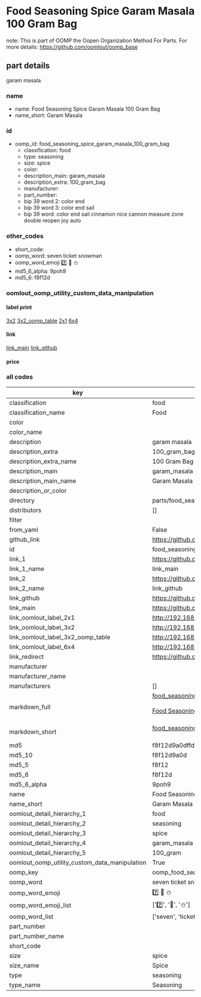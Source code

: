 # Food Seasoning Spice Garam Masala 100 Gram Bag  

note: This is part of OOMP the Oopen Organization Method For Parts. For more details: https://github.com/oomlout/oomp_base

##  part details
  



garam masala



### name
* name: Food Seasoning Spice Garam Masala 100 Gram Bag
* name_short: Garam Masala
### id
* oomp_id: food_seasoning_spice_garam_masala_100_gram_bag
  * classification: food
  * type: seasoning
  * size: spice
  * color: 
  * description_main: garam_masala
  * description_extra: 100_gram_bag
  * manufacturer: 
  * part_number: 
  * bip 39 word 2: color end
  * bip 39 word 3: color end sail
  * bip 39 word: color end sail cinnamon nice cannon measure zone double reopen joy auto

### other_codes
* short_code: 
* oomp_word: seven ticket snowman
* oomp_word_emoji :seven: :ticket: :snowman:
* md5_6_alpha: 9poh9
* md5_6: f8f12d






### oomlout_oomp_utility_custom_data_manipulation
#### label print
[3x2](http://192.168.1.245:1112/?label=oomp%209poh9)
[3x2_oomp_table](http://192.168.1.108:1112/?label=oomp%209poh9)
[2x1](http://192.168.1.242:1112/?label=oomp%209poh9)
[6x4](http://192.168.1.55:1112/?label=oomp%209poh9)    

#### link

[link_main](https://github.com/oomlout/oomlout_oomp_version_1_messy/tree/main/parts/food_seasoning_spice_garam_masala_100_gram_bag) [link_github](https://github.com/oomlout/oomlout_oomp_version_1_messy/tree/main/parts/food_seasoning_spice_garam_masala_100_gram_bag)                             

#### price







### all codes 
| key | value |  
| --- | --- |  
| classification | food |  
| classification_name | Food |  
| color |  |  
| color_name |  |  
| description | garam masala |  
| description_extra | 100_gram_bag |  
| description_extra_name | 100 Gram Bag |  
| description_main | garam_masala |  
| description_main_name | Garam Masala |  
| description_or_color |   |  
| directory | parts/food_seasoning_spice_garam_masala_100_gram_bag |  
| distributors | [] |  
| filter |  |  
| from_yaml | False |  
| github_link | https://github.com/oomlout/oomlout_oomp_part_src/tree/main/parts/food_seasoning_spice_garam_masala_100_gram_bag |  
| id | food_seasoning_spice_garam_masala_100_gram_bag |  
| link_1 | https://github.com/oomlout/oomlout_oomp_version_1_messy/tree/main/parts/food_seasoning_spice_garam_masala_100_gram_bag |  
| link_1_name | link_main |  
| link_2 | https://github.com/oomlout/oomlout_oomp_version_1_messy/tree/main/parts/food_seasoning_spice_garam_masala_100_gram_bag |  
| link_2_name | link_github |  
| link_github | https://github.com/oomlout/oomlout_oomp_version_1_messy/tree/main/parts/food_seasoning_spice_garam_masala_100_gram_bag |  
| link_main | https://github.com/oomlout/oomlout_oomp_version_1_messy/tree/main/parts/food_seasoning_spice_garam_masala_100_gram_bag |  
| link_oomlout_label_2x1 | http://192.168.1.242:1112/?label=oomp%209poh9 |  
| link_oomlout_label_3x2 | http://192.168.1.245:1112/?label=oomp%209poh9 |  
| link_oomlout_label_3x2_oomp_table | http://192.168.1.108:1112/?label=oomp%209poh9 |  
| link_oomlout_label_6x4 | http://192.168.1.55:1112/?label=oomp%209poh9 |  
| link_redirect | https://github.com/oomlout/oomlout_oomp_version_1_messy/tree/main/parts/food_seasoning_spice_garam_masala_100_gram_bag |  
| manufacturer |  |  
| manufacturer_name |  |  
| manufacturers | [] |  
| markdown_full | [food_seasoning_spice_garam_masala_100_gram_bag](none)<br>[](none)<br>[Food Seasoning Spice Garam Masala 100 Gram Bag](none)<br><br> |  
| markdown_short | [food_seasoning_spice_garam_masala_100_gram_bag](none)<br><br> |  
| md5 | f8f12d9a0dffd13c85cab2917c52616d |  
| md5_10 | f8f12d9a0d |  
| md5_5 | f8f12 |  
| md5_6 | f8f12d |  
| md5_6_alpha | 9poh9 |  
| name | Food Seasoning Spice Garam Masala 100 Gram Bag |  
| name_short | Garam Masala |  
| oomlout_detail_hierarchy_1 | food |  
| oomlout_detail_hierarchy_2 | seasoning |  
| oomlout_detail_hierarchy_3 | spice |  
| oomlout_detail_hierarchy_4 | garam_masala |  
| oomlout_detail_hierarchy_5 | 100_gram |  
| oomlout_oomp_utility_custom_data_manipulation | True |  
| oomp_key | oomp_food_seasoning_spice_garam_masala_100_gram_bag |  
| oomp_word | seven ticket snowman |  
| oomp_word_emoji | :seven: :ticket: :snowman: |  
| oomp_word_emoji_list | [':seven:', ':ticket:', ':snowman:'] |  
| oomp_word_list | ['seven', 'ticket', 'snowman'] |  
| part_number |  |  
| part_number_name |  |  
| short_code |  |  
| size | spice |  
| size_name | Spice |  
| type | seasoning |  
| type_name | Seasoning |  
